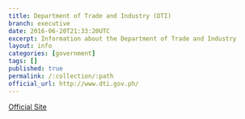 ```yaml
---
title: Department of Trade and Industry (DTI)
branch: executive
date: 2016-06-20T21:33:20UTC
excerpt: Information about the Department of Trade and Industry
layout: info
categories: [government]
tags: []
published: true
permalink: /:collection/:path
official_url: http://www.dti.gov.ph/
---
```


[Official Site](page.official_url)
